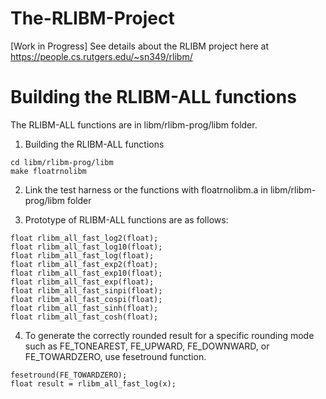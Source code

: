 # The-RLIBM-Project
[Work in Progress]
See details about the RLIBM project here at https://people.cs.rutgers.edu/~sn349/rlibm/

# Building the RLIBM-ALL functions

The RLIBM-ALL functions are in libm/rlibm-prog/libm folder.

1. Building the RLIBM-ALL functions

```
cd libm/rlibm-prog/libm
make floatrnolibm
```

2. Link the test harness or the functions with floatrnolibm.a in libm/rlibm-prog/libm folder

3. Prototype of RLIBM-ALL functions are as follows:

```
float rlibm_all_fast_log2(float);
float rlibm_all_fast_log10(float);
float rlibm_all_fast_log(float);
float rlibm_all_fast_exp2(float);
float rlibm_all_fast_exp10(float);
float rlibm_all_fast_exp(float);
float rlibm_all_fast_sinpi(float);
float rlibm_all_fast_cospi(float);
float rlibm_all_fast_sinh(float);
float rlibm_all_fast_cosh(float);
```

4.  To generate the correctly rounded result for a specific rounding
   mode such as FE_TONEAREST, FE_UPWARD, FE_DOWNWARD, or
   FE_TOWARDZERO, use fesetround function.

```
fesetround(FE_TOWARDZERO);
float result = rlibm_all_fast_log(x);
```

